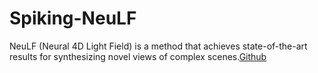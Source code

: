 # Spiking-NeuLF
NeuLF (Neural 4D Light Field) is a method that achieves state-of-the-art results for synthesizing novel views of complex scenes.[Github](https://github.com/oppo-us-research/NeuLF?tab=readme-ov-file)